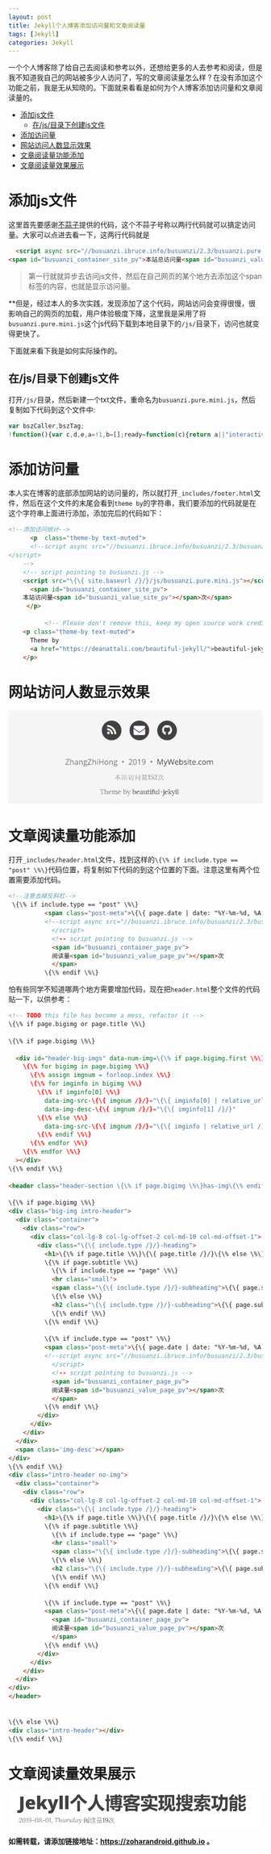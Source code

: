 ```yaml
---
layout: post
title: Jekyll个人博客添加访问量和文章阅读量
tags: [Jekyll]
categories: Jekyll
---
```


一个个人博客除了给自己去阅读和参考以外，还想给更多的人去参考和阅读，但是我不知道我自己的网站被多少人访问了，写的文章阅读量怎么样？在没有添加这个功能之前，我是无从知晓的。下面就来看看是如何为个人博客添加访问量和文章阅读量的。

<!-- TOC -->

- [添加js文件](#添加js文件)
    - [在/js/目录下创建js文件](#在js目录下创建js文件)
- [添加访问量](#添加访问量)
- [网站访问人数显示效果](#网站访问人数显示效果)
- [文章阅读量功能添加](#文章阅读量功能添加)
- [文章阅读量效果展示](#文章阅读量效果展示)

<!-- /TOC -->

# 添加js文件

这里首先要感谢[不蒜子](https://busuanzi.ibruce.info/)提供的代码，这个不蒜子号称以两行代码就可以搞定访问量。大家可以点进去看一下，这两行代码就是
```html
  <script async src="//busuanzi.ibruce.info/busuanzi/2.3/busuanzi.pure.mini.js"></script>
<span id="busuanzi_container_site_pv">本站总访问量<span id="busuanzi_value_site_pv"></span>次</span>
```
> 第一行就就异步去访问js文件，然后在自己网页的某个地方去添加这个span标签的内容，也就是显示访问量。

**但是，经过本人的多次实践，发现添加了这个代码，网站访问会变得很慢，很影响自己的网页的加载，用户体验极度下降，这里我是采用了将`busuanzi.pure.mini.js`这个js代码下载到本地目录下的`/js/`目录下，访问也就变得更快了。

下面就来看下我是如何实际操作的。

## 在/js/目录下创建js文件

打开`/js/`目录，然后新建一个txt文件，重命名为`busuanzi.pure.mini.js`，然后复制如下代码到这个文件中:

```js
var bszCaller,bszTag;
!function(){var c,d,e,a=!1,b=[];ready=function(c){return a||"interactive"===document.readyState||"complete"===document.readyState?c.call(document):b.push(function(){return c.call(this)}),this},d=function(){for(var a=0,c=b.length;c>a;a++)b[a].apply(document);b=[]},e=function(){a||(a=!0,d.call(window),document.removeEventListener?document.removeEventListener("DOMContentLoaded",e,!1):document.attachEvent&&(document.detachEvent("onreadystatechange",e),window==window.top&&(clearInterval(c),c=null)))},document.addEventListener?document.addEventListener("DOMContentLoaded",e,!1):document.attachEvent&&(document.attachEvent("onreadystatechange",function(){/loaded|complete/.test(document.readyState)&&e()}),window==window.top&&(c=setInterval(function(){try{a||document.documentElement.doScroll("left")}catch(b){return}e()},5)))}(),bszCaller={fetch:function(a,b){var c="BusuanziCallback_"+Math.floor(1099511627776*Math.random());window[c]=this.evalCall(b),a=a.replace("=BusuanziCallback","="+c),scriptTag=document.createElement("SCRIPT"),scriptTag.type="text/javascript",scriptTag.defer=!0,scriptTag.src=a,document.getElementsByTagName("HEAD")[0].appendChild(scriptTag)},evalCall:function(a){return function(b){ready(function(){try{a(b),scriptTag.parentElement.removeChild(scriptTag)}catch(c){bszTag.hides()/}/})/}/}},bszCaller.fetch("//busuanzi.ibruce.info/busuanzi?jsonpCallback=BusuanziCallback",function(a){bszTag.texts(a),bszTag.shows()}),bszTag={bszs:["site_pv","page_pv","site_uv"],texts:function(a){this.bszs.map(function(b){var c=document.getElementById("busuanzi_value_"+b);c&&(c.innerHTML=a[b])})},hides:function(){this.bszs.map(function(a){var b=document.getElementById("busuanzi_container_"+a);b&&(b.style.display="none")})},shows:function(){this.bszs.map(function(a){var b=document.getElementById("busuanzi_container_"+a);b&&(b.style.display="inline")})/}/};
```

# 添加访问量

本人实在博客的底部添加网站的访问量的，所以就打开`_includes/footer.html`文件，然后在这个文件的末尾会看到`theme by`的字符串，我们要添加的代码就是在这个字符串上面进行添加，添加完后的代码如下：

```html
<!--添加访问统计-->
	  <p  class="theme-by text-muted">
	  <!--script async src="//busuanzi.ibruce.info/busuanzi/2.3/busuanzi.pure.mini.js">
</script>
	-->
	<!-- script pointing to busuanzi.js -->
	<script src="\{\{ site.baseurl /}/}/js/busuanzi.pure.mini.js"></script>
	  <span id="busuanzi_container_site_pv">
    本站访问量<span id="busuanzi_value_site_pv"></span>次</span>
	 </p>
	 
          <!-- Please don't remove this, keep my open source work credited :) -->
    <p class="theme-by text-muted">
      Theme by
      <a href="https://deanattali.com/beautiful-jekyll/">beautiful-jekyll</a>
    </p>
```

# 网站访问人数显示效果

![](https://github.com/ZoharAndroid/MarkdownImages/blob/master/2019-08/%E8%AE%BF%E9%97%AE%E9%87%8F.png?raw=true)

# 文章阅读量功能添加

打开`_includes/header.html`文件，找到这样的`\{\% if include.type == "post" \%\}`代码位置，将复制如下代码的到这个位置的下面。注意这里有两个位置需要添加代码。

```html
<!--注意去掉反斜杠-->
 \{\% if include.type == "post" \%\}
		  <span class="post-meta">\{\{ page.date | date: "%Y-%m-%d, %A  " \}\}</span>
		  <!--script async src="//busuanzi.ibruce.info/busuanzi/2.3/busuanzi.pure.mini.js">
			</script>
			<!-- script pointing to busuanzi.js -->
			<span id="busuanzi_container_page_pv">
			阅读量<span id="busuanzi_value_page_pv"></span>次
			</span>
		  \{\% endif \%\}
```


怕有些同学不知道哪两个地方需要增加代码，现在把`header.html`整个文件的代码贴一下，以供参考：
```html
<!-- TODO this file has become a mess, refactor it -->
\{\% if page.bigimg or page.title \%\}

\{\% if page.bigimg \%\}

  <div id="header-big-imgs" data-num-img=\{\% if page.bigimg.first \%\}\{\{ page.bigimg.size /}/}\{\% else \%\}1\{\% endif \%\}
    \{\% for bigimg in page.bigimg \%\}
	  \{\% assign imgnum = forloop.index \%\}
	  \{\% for imginfo in bigimg \%\}
	    \{\% if imginfo[0] \%\}
		  data-img-src-\{\{ imgnum /}/}="\{\{ imginfo[0] | relative_url /}/}"
		  data-img-desc-\{\{ imgnum /}/}="\{\{ imginfo[1] /}/}"
		\{\% else \%\}
		  data-img-src-\{\{ imgnum /}/}="\{\{ imginfo | relative_url /}/}"
		\{\% endif \%\}
	  \{\% endfor \%\}
    \{\% endfor \%\}
  ></div>
\{\% endif \%\}

<header class="header-section \{\% if page.bigimg \%\}has-img\{\% endif \%\}">
	
\{\% if page.bigimg \%\}
<div class="big-img intro-header">
  <div class="container">
    <div class="row">
      <div class="col-lg-8 col-lg-offset-2 col-md-10 col-md-offset-1">
        <div class="\{\{ include.type /}/}-heading">
          <h1>\{\% if page.title \%\}\{\{ page.title /}/}\{\% else \%\}<br/>\{\% endif \%\}</h1>
		  \{\% if page.subtitle \%\}
		    \{\% if include.type == "page" \%\}
            <hr class="small">
            <span class="\{\{ include.type /}/}-subheading">\{\{ page.subtitle /}/}</span>
			\{\% else \%\}
			<h2 class="\{\{ include.type /}/}-subheading">\{\{ page.subtitle /}/}</h2>
			\{\% endif \%\}
		  \{\% endif \%\}
		  
		  \{\% if include.type == "post" \%\}
		  <span class="post-meta">\{\{ page.date | date: "%Y-%m-%d, %A  " /}/}</span>
		  <!--script async src="//busuanzi.ibruce.info/busuanzi/2.3/busuanzi.pure.mini.js">
			</script>
			<!-- script pointing to busuanzi.js -->
			<span id="busuanzi_container_page_pv">
			阅读量<span id="busuanzi_value_page_pv"></span>次
			</span>
		  \{\% endif \%\}
        </div>
      </div>
    </div>
  </div>
  <span class='img-desc'></span>
</div>
\{\% endif \%\}
<div class="intro-header no-img">
  <div class="container">
    <div class="row">
      <div class="col-lg-8 col-lg-offset-2 col-md-10 col-md-offset-1">
        <div class="\{\{ include.type /}/}-heading">
          <h1>\{\% if page.title \%\}\{\{ page.title /}/}\{\% else \%\}<br/>\{\% endif \%\}</h1>
		  \{\% if page.subtitle \%\}
		    \{\% if include.type == "page" \%\}
            <hr class="small">
            <span class="\{\{ include.type /}/}-subheading">\{\{ page.subtitle /}/}</span>
			\{\% else \%\}
			<h2 class="\{\{ include.type /}/}-subheading">\{\{ page.subtitle /}/}</h2>
			\{\% endif \%\}
		  \{\% endif \%\}
		  
		  \{\% if include.type == "post" \%\}
		  <span class="post-meta">\{\{ page.date | date: "%Y-%m-%d, %A  " /}/}</span>
			<span id="busuanzi_container_page_pv">
			阅读量<span id="busuanzi_value_page_pv"></span>次
			</span>
		  \{\% endif \%\}
        </div>
      </div>
    </div>
  </div>
</div>
</header>


\{\% else \%\}
<div class="intro-header"></div>
\{\% endif \%\}

```

# 文章阅读量效果展示

![](https://github.com/ZoharAndroid/MarkdownImages/blob/master/2019-08/%E9%98%85%E8%AF%BB%E9%87%8F.png?raw=true)

**如需转载，请添加链接地址：https://zoharandroid.github.io 。**
